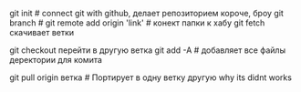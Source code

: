 git init # connect git with github, делает репозиторием короче, броу
git branch #
git remote add origin 'link' # конект папки к хабу
git fetch скачивает ветки 

git checkout перейти в другую ветка
git add -A # добавляет все файлы деректории для комита

git pull origin ветка # Портирует в одну ветку другую
why its didnt works
